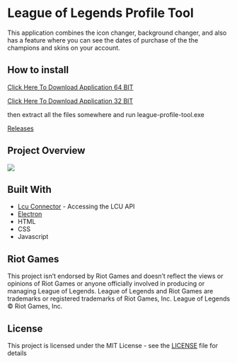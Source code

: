 # League of Legends Profile Tool

This application combines the icon changer, background changer, and also has a feature where you can see the dates of purchase of the the champions and skins on your account.

## How to install 
[Click Here To Download Application 64 BIT](https://github.com/MManoah/league-profile-tool/releases/download/V.1.2/League.Profile.Tool.zip)

[Click Here To Download Application 32 BIT](https://github.com/MManoah/league-profile-tool/releases/download/V.1.2/League.Profile.Tool.32.BIT.zip)

then extract all the files somewhere and run league-profile-tool.exe

[Releases](https://github.com/MManoah/league-profile-tool/releases)

## Project Overview

![](https://i.gyazo.com/36438cf96c5c84603f539c83f274f331.png)

## Built With

* [Lcu Connector](https://github.com/Pupix/lcu-connector) - Accessing the LCU API
* [Electron](https://github.com/electron/electron)
* HTML
* CSS
* Javascript

## Riot Games

This project isn’t endorsed by Riot Games and doesn’t reflect the views or opinions of Riot Games
or anyone officially involved in producing or managing League of Legends. League of Legends and Riot Games are
trademarks or registered trademarks of Riot Games, Inc. League of Legends © Riot Games, Inc.

## License

This project is licensed under the MIT License - see the [LICENSE](LICENSE) file for details
